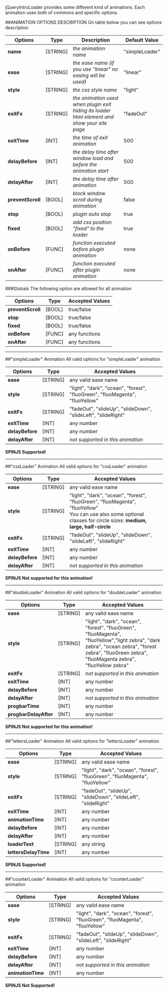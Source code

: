 jQueryIntroLoader provides some different kind of animations. Each animation uses both of commons and specific options.


##ANIMATION OPTIONS DESCRIPTION
On table below you can see options description

Options | Type | Description | Default Value
------------ | ------------- | ------------- | -------------
**name** | [STRING] | *the animation name* | "simpleLoader"
**ease** | [STRING] | *the ease name (if you use "linear" no easing will be used)* | "linear"
**style** | [STRING] | *the css style name* | "light"
**exitFx** | [STRING]| *the animation used when plugin exit hiding its loader html element and show your site page* | "fadeOut"
**exitTime** | [INT] | *the time of exit animation* | 500
**delayBefore** | [INT] | *the delay time after window load and before the animation start* | 500
**delayAfter** | [INT] | *the delay time after animation* | 500
**preventScroll** | [BOOL]| *block window scroll during animation* | false
**stop** | [BOOL]| *plugin auto stop* | true
**fixed** | [BOOL]| *add css position "fixed" to the loader* | true
**onBefore** | [FUNC]| *function executed before plugin animation* | none
**onAfter** | [FUNC]| *function executed after plugin animation* | none

###Globals
The following option are allowed for all animation

Options | Type | Accepted Values
------------ | ------------- | ------------- 
**preventScroll** | [BOOL] | true/false
**stop** | [BOOL] | true/false
**fixed** | [BOOL] | true/false
**onBefore** | [FUNC]| any functions
**onAfter** | [FUNC]| any functions


***

##"simpleLoader" Animation
All valid options for "simpleLoader" animation

Options | Type | Accepted Values
------------ | ------------- | ------------- 
**ease** | [STRING] | any valid ease name
**style** | [STRING] | "light", "dark", "ocean", "forest", "fluoGreen", "fluoMagenta", "fluoYellow"
**exitFx** | [STRING]| "fadeOut", "slideUp", "slideDown", "slideLeft", "slideRight"
**exitTime** | [INT] | any number
**delayBefore** | [INT] | any number
**delayAfter** | [INT] | *not supported in this animation*

**SPINJS Supported!**

***

##"cssLoader" Animation
All valid options for "cssLoader" animation

Options | Type | Accepted Values
------------ | ------------- | ------------- 
**ease** | [STRING] | any valid ease name
**style** | [STRING] | "light", "dark", "ocean", "forest", "fluoGreen", "fluoMagenta", "fluoYellow"<br>You can use also some optional classes for circle sizes: **medium, large, half-circle**
**exitFx** | [STRING]| "fadeOut", "slideUp", "slideDown", "slideLeft", "slideRight"
**exitTime** | [INT] | any number
**delayBefore** | [INT] | any number
**delayAfter** | [INT] | *not supported in this animation*

**SPINJS Not supported for this animation!**

***

##"doubleLoader" Animation
All valid options for "doubleLoader" animation

Options | Type | Accepted Values
------------ | ------------- | ------------- 
**ease** | [STRING] | any valid ease name
**style** | [STRING] | "light", "dark", "ocean", "forest", "fluoGreen", "fluoMagenta", "fluoYellow","light zebra", "dark zebra", "ocean zebra", "forest zebra", "fluoGreen zebra", "fluoMagenta zebra", "fluoYellow zebra"
**exitFx** | [STRING]| *not supported in this animation*
**exitTime** | [INT] | any number
**delayBefore** | [INT] | any number
**delayAfter** | [INT] | *not supported in this animation*
**progbarTime** | [INT] | any number
**progbarDelayAfter** | [INT] | any number

**SPINJS Not supported for this animation!**

***

##"lettersLoader" Animation
All valid options for "lettersLoader" animation

Options | Type | Accepted Values
------------ | ------------- | ------------- 
**ease** | [STRING] | any valid ease name
**style** | [STRING] | "light", "dark", "ocean", "forest", "fluoGreen", "fluoMagenta", "fluoYellow"
**exitFx** | [STRING]| "fadeOut", "slideUp", "slideDown", "slideLeft", "slideRight"
**exitTime** | [INT] | any number
**animationTime** | [INT] | any number
**delayBefore** | [INT] | any number
**delayAfter** | [INT] | any number
**loaderText** | [STRING] | any string
**lettersDelayTime** | [INT] | any number

**SPINJS Supported!**

***

##"counterLoader" Animation
All valid options for "counterLoader" animation

Options | Type | Accepted Values
------------ | ------------- | ------------- 
**ease** | [STRING] | any valid ease name
**style** | [STRING] | "light", "dark", "ocean", "forest", "fluoGreen", "fluoMagenta", "fluoYellow"
**exitFx** | [STRING]| "fadeOut", "slideUp", "slideDown", "slideLeft", "slideRight"
**exitTime** | [INT] | any number
**delayBefore** | [INT] | any number
**delayAfter** | [INT] | *not supported in this animation*
**animationTime** | [INT] | any number

**SPINJS Not Supported!**